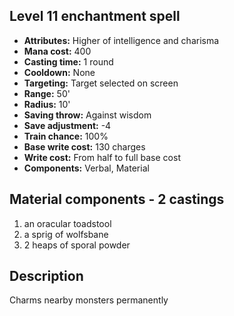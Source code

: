 ## Level 11 enchantment spell
- **Attributes:** Higher of intelligence and charisma
- **Mana cost:** 400
- **Casting time:** 1 round
- **Cooldown:** None
- **Targeting:** Target selected on screen
- **Range:** 50'
- **Radius:** 10'
- **Saving throw:** Against wisdom
- **Save adjustment:** -4
- **Train chance:** 100%
- **Base write cost:** 130 charges
- **Write cost:** From half to full base cost
- **Components:** Verbal, Material
## Material components - 2 castings
1. an oracular toadstool
2. a sprig of wolfsbane
3. 2 heaps of sporal powder
## Description
Charms nearby monsters permanently
